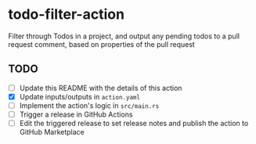 # todo-filter-action

Filter through Todos in a project, and output any pending todos to a pull request comment, based on properties of the pull request

## TODO

- [ ] Update this README with the details of this action
- [x] Update inputs/outputs in `action.yaml`
- [ ] Implement the action's logic in `src/main.rs`
- [ ] Trigger a release in GitHub Actions
- [ ] Edit the triggered release to set release notes and publish the action to GitHub Marketplace
